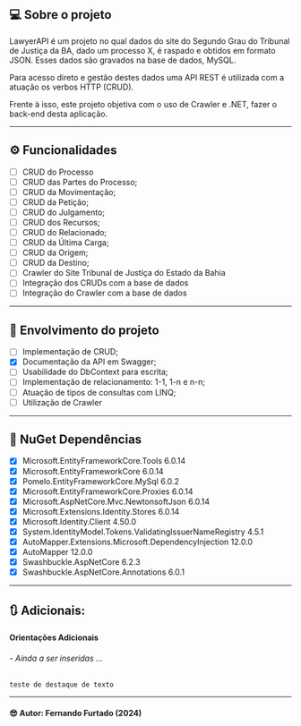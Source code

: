 ﻿## 💻 Sobre o projeto

LawyerAPI é um projeto no qual dados do site do Segundo Grau do Tribunal de Justiça da BA, dado um processo X, é raspado e obtidos em formato JSON. Esses dados são gravados na base de dados, MySQL. 

Para acesso direto e gestão destes dados uma API REST é utilizada com a atuação os verbos HTTP (CRUD).

Frente à isso, este projeto objetiva com o uso de Crawler e .NET, fazer o back-end desta aplicação.

---

## ⚙️ Funcionalidades

- [ ] CRUD do Processo 
- [ ] CRUD das Partes do Processo;
- [ ] CRUD da Movimentação;
- [ ] CRUD da Petição;
- [ ] CRUD do Julgamento;
- [ ] CRUD dos Recursos;
- [ ] CRUD do Relacionado;
- [ ] CRUD da Última Carga;
- [ ] CRUD da Origem;
- [ ] CRUD da Destino;
- [ ] Crawler do Site Tribunal de Justiça do Estado da Bahia
- [ ] Integração dos CRUDs com a base de dados
- [ ] Integração do Crawler com a base de dados

---

## :1st_place_medal: Envolvimento do projeto
- [ ] Implementação de CRUD;
- [x] Documentação da API em Swagger;
- [ ] Usabilidade do DbContext para escrita;
- [ ] Implementação de relacionamento: 1-1, 1-n e n-n;
- [ ] Atuação de tipos de consultas com LINQ;
- [ ] Utilização de Crawler

--- 

## :hammer: NuGet Dependências 
- [x] Microsoft.EntityFrameworkCore.Tools 6.0.14
- [x] Microsoft.EntityFrameworkCore 6.0.14
- [x] Pomelo.EntityFrameworkCore.MySql 6.0.2
- [x] Microsoft.EntityFrameworkCore.Proxies 6.0.14
- [x] Microsoft.AspNetCore.Mvc.NewtonsoftJson 6.0.14
- [x] Microsoft.Extensions.Identity.Stores 6.0.14
- [x] Microsoft.Identity.Client 4.50.0
- [x] System.IdentityModel.Tokens.ValidatingIssuerNameRegistry 4.5.1
- [x] AutoMapper.Extensions.Microsoft.DependencyInjection 12.0.0
- [x] AutoMapper 12.0.0
- [x] Swashbuckle.AspNetCore 6.2.3
- [x] Swashbuckle.AspNetCore.Annotations 6.0.1
  
---

## :arrows_clockwise: Adicionais:
#### Orientações Adicionais
###### - Ainda a ser inseridas ...

    teste de destaque de texto    

---

####  :sunglasses: Autor: Fernando Furtado (2024)